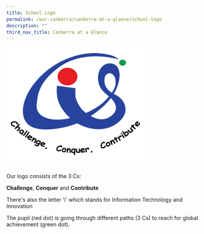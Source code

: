 ```yaml
---
title: School Logo
permalink: /our-canberra/canberra-at-a-glance/school-logo
description: ""
third_nav_title: Canberra at a Glance
---
```


<img src="/images/css-logo.png" 
     style="width:75%">


<p>Our logo consists of the 3 Cs:</p>
<p><strong>Challenge</strong>,&nbsp;<strong>Conquer</strong>&nbsp;and <strong>Contribute</strong></p>
<p>There's also the letter 'i' which stands for Information Technology and Innovation</p>
<p>The pupil (red dot) is going through different paths (3 Cs) to reach for global achievement (green dot).</p>